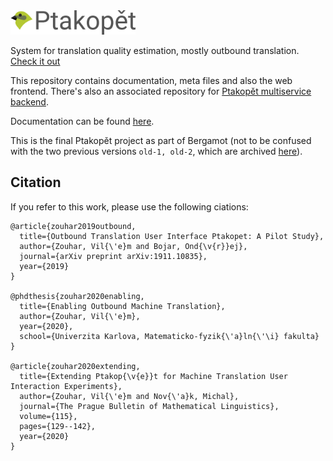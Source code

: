 <img src='https://raw.githubusercontent.com/zouharvi/ptakopet/master/meta/logo/logo.svg?sanitize=true' width='200px'>

System for translation quality estimation, mostly outbound translation. [Check it out](http://ptakopet.vilda.net)

This repository contains documentation, meta files and also the web frontend. There's also an associated repository for [Ptakopět multiservice backend](https://github.com/zouharvi/ptakopet-server).

Documentation can be found [here](http://ptakopet.vilda.net/docs).

This is the final Ptakopět project as part of Bergamot (not to be confused with the two previous versions `old-1, old-2`, which are archived [here](https://github.com/zouharvi/ptakopet-old)).


## Citation

If you refer to this work, please use the following ciations:

```
@article{zouhar2019outbound,
  title={Outbound Translation User Interface Ptakopet: A Pilot Study},
  author={Zouhar, Vil{\'e}m and Bojar, Ond{\v{r}}ej},
  journal={arXiv preprint arXiv:1911.10835},
  year={2019}
}

@phdthesis{zouhar2020enabling,
  title={Enabling Outbound Machine Translation},
  author={Zouhar, Vil{\'e}m},
  year={2020},
  school={Univerzita Karlova, Matematicko-fyzik{\'a}ln{\'\i} fakulta}
}

@article{zouhar2020extending,
  title={Extending Ptakop{\v{e}}t for Machine Translation User Interaction Experiments},
  author={Zouhar, Vil{\'e}m and Nov{\'a}k, Michal},
  journal={The Prague Bulletin of Mathematical Linguistics},
  volume={115},
  pages={129--142},
  year={2020}
}
```